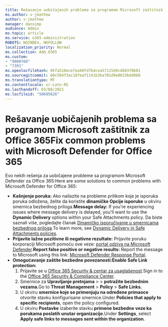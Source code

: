 ```yaml
---
title: Rešavanje uobičajenih problema sa programom Microsoft zaštitnik za Office 365
ms.author: v-jmathew
author: v-jmathew
manager: dansimp
audience: Admin
ms.topic: article
ms.service: o365-administration
ROBOTS: NOINDEX, NOFOLLOW
localization_priority: Normal
ms.collection: Adm_O365
ms.custom:
- "9000760"
- "7391"
ms.openlocfilehash: 05fa518ece7ea40fd7b4cea57115d9cd60370b01
ms.sourcegitcommit: 60c504f3ac187eaf1141b3ba701d9e0633bdd968
ms.translationtype: MT
ms.contentlocale: sr-Latn-RS
ms.lasthandoff: 03/08/2021
ms.locfileid: "50695626"
---
```

# <a name="fix-common-problems-with-microsoft-defender-for-office-365"></a><span data-ttu-id="0d727-102">Rešavanje uobičajenih problema sa programom Microsoft zaštitnik za Office 365</span><span class="sxs-lookup"><span data-stu-id="0d727-102">Fix common problems with Microsoft Defender for Office 365</span></span>

<span data-ttu-id="0d727-103">Evo nekih rešenja za uobičajene probleme sa programom Microsoft Defender za Office 365:</span><span class="sxs-lookup"><span data-stu-id="0d727-103">Here are some solutions to common problems with Microsoft Defender for Office 365:</span></span>

- <span data-ttu-id="0d727-104">**Kašnjenje poruka:** Ako nailazite na probleme prilikom koje je isporuka poruka odložena, želite da koristite **dinamičke Opcije isporuke** u okviru smernica bezbednog priloga.</span><span class="sxs-lookup"><span data-stu-id="0d727-104">**Message delay:** If you're experiencing issues where message delivery is delayed, you'll want to use the **Dynamic Delivery** options within your Safe Attachments policy.</span></span> <span data-ttu-id="0d727-105">Da biste saznali više, pogledajte članak [Dinamičko isporučivanje u smernicama bezbednog priloga](https://go.microsoft.com/fwlink/?linkid=2094106).</span><span class="sxs-lookup"><span data-stu-id="0d727-105">To learn more, see [Dynamic Delivery in Safe Attachments policies](https://go.microsoft.com/fwlink/?linkid=2094106).</span></span>
- <span data-ttu-id="0d727-106">**Prijavite lažne pozitivne ili negativne rezultate:** Prijavite poruku korporaciji Microsoft pomoću ove veze: [portal odziva na Microsoft Defender](https://go.microsoft.com/fwlink/?linkid=2092835).</span><span class="sxs-lookup"><span data-stu-id="0d727-106">**Report false positive or negative results:** Report the message to Microsoft using this link: [Microsoft Defender Response Portal](https://go.microsoft.com/fwlink/?linkid=2092835).</span></span>
- <span data-ttu-id="0d727-107">**Omogućavanje zaštite bezbedne povezanosti:**</span><span class="sxs-lookup"><span data-stu-id="0d727-107">**Enable Safe Link protection:**</span></span>
    1. <span data-ttu-id="0d727-108">Prijavite se u [Office 365 Security & centar za usaglašenost](https://go.microsoft.com/fwlink/p/?linkid=2077143).</span><span class="sxs-lookup"><span data-stu-id="0d727-108">Sign in to the [Office 365 Security & Compliance Center](https://go.microsoft.com/fwlink/p/?linkid=2077143).</span></span>
    2. <span data-ttu-id="0d727-109">Smernice za **Upravljanje pretnjama**  >    >  **potražite bezbednim vezama.**</span><span class="sxs-lookup"><span data-stu-id="0d727-109">Go to **Threat Management** > **Policy** > **Safe Links.**</span></span>
    3. <span data-ttu-id="0d727-110">U okviru **smernice koje se primenjuju na određene primaoce** otvorite stavku konfigurisane smernice.</span><span class="sxs-lookup"><span data-stu-id="0d727-110">Under **Policies that apply to specific recipients**, open the policy configured.</span></span>
    4. <span data-ttu-id="0d727-111">U okviru **Postavke** izaberite stavku **primene bezbedne veze ka porukama poslatih unutar organizacije**.</span><span class="sxs-lookup"><span data-stu-id="0d727-111">Under **Settings**, select **Apply safe links to messages sent within the organization**.</span></span>

